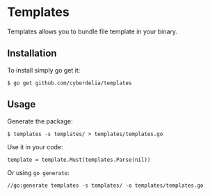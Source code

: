 # Templates

Templates allows you to bundle file template in your binary.

## Installation

To install simply go get it:

```
$ go get github.com/cyberdelia/templates
```

## Usage

Generate the package:

```
$ templates -s templates/ > templates/templates.go
```

Use it in your code:

```
template = template.Must(templates.Parse(nil))
```

Or using ``go generate``:

```
//go:generate templates -s templates/ -o templates/templates.go
```
